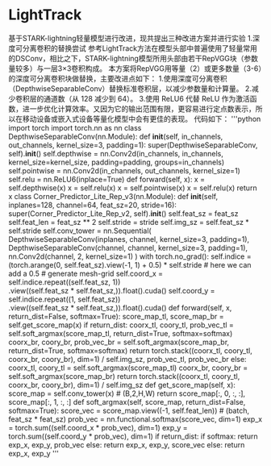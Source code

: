 # LightTrack
基于STARK-lightning轻量模型进行改进，现共提出三种改进方案并进行实验
1.深度可分离卷积的替换尝试
参考LightTrack方法在模型头部中普遍使用了轻量常用的DSConv，相比之下，STARK-lightning模型所用头部由若干RepVGG块（参数量较多）与一层3×3卷积构成。
本方案将RepVGG用等量（2）或更多数量（3-6）的深度可分离卷积块做替换，主要改进点如下：
1.使用深度可分离卷积（DepthwiseSeparableConv）替换标准卷积层，以减少参数量和计算量。
2.减少卷积层的通道数（从 128 减少到 64）。
3.使用 ReLU6 代替 ReLU 作为激活函数，进一步优化计算效率。又因为它的输出范围有限，更容易进行定点数表示，所以在移动设备或嵌入式设备等量化模型中会有更佳的表现。
代码如下：
'''python
import torch
import torch.nn as nn
class DepthwiseSeparableConv(nn.Module):
    def __init__(self, in_channels, out_channels, kernel_size=3, padding=1):
        super(DepthwiseSeparableConv, self).__init__()
        self.depthwise = nn.Conv2d(in_channels, in_channels, kernel_size=kernel_size, padding=padding, groups=in_channels)
        self.pointwise = nn.Conv2d(in_channels, out_channels, kernel_size=1)
        self.relu = nn.ReLU6(inplace=True)
    def forward(self, x):
        x = self.depthwise(x)
        x = self.relu(x)
        x = self.pointwise(x)
        x = self.relu(x)
        return x
class Corner_Predictor_Lite_Rep_v3(nn.Module):
    def __init__(self, inplanes=128, channel=64, feat_sz=20, stride=16):
        super(Corner_Predictor_Lite_Rep_v2, self).__init__()
        self.feat_sz = feat_sz
        self.feat_len = feat_sz ** 2
        self.stride = stride
        self.img_sz = self.feat_sz * self.stride
        self.conv_tower = nn.Sequential(
            DepthwiseSeparableConv(inplanes, channel, kernel_size=3, padding=1),
            DepthwiseSeparableConv(channel, channel, kernel_size=3, padding=1),
            nn.Conv2d(channel, 2, kernel_size=1)
        )
        with torch.no_grad():
            self.indice = (torch.arange(0, self.feat_sz).view(-1, 1) + 0.5) * self.stride  # here we can add a 0.5
            # generate mesh-grid
            self.coord_x = self.indice.repeat((self.feat_sz, 1)) \
                .view((self.feat_sz * self.feat_sz,)).float().cuda()
            self.coord_y = self.indice.repeat((1, self.feat_sz)) \
                .view((self.feat_sz * self.feat_sz,)).float().cuda()
    def forward(self, x, return_dist=False, softmax=True):
        score_map_tl, score_map_br = self.get_score_map(x)
        if return_dist:
            coorx_tl, coory_tl, prob_vec_tl = self.soft_argmax(score_map_tl, return_dist=True, softmax=softmax)
            coorx_br, coory_br, prob_vec_br = self.soft_argmax(score_map_br, return_dist=True, softmax=softmax)
            return torch.stack((coorx_tl, coory_tl, coorx_br, coory_br), dim=1) / self.img_sz, prob_vec_tl, prob_vec_br
        else:
            coorx_tl, coory_tl = self.soft_argmax(score_map_tl)
            coorx_br, coory_br = self.soft_argmax(score_map_br)
            return torch.stack((coorx_tl, coory_tl, coorx_br, coory_br), dim=1) / self.img_sz
    def get_score_map(self, x):
        score_map = self.conv_tower(x)  # (B,2,H,W)
        return score_map[:, 0, :, :], score_map[:, 1, :, :]
    def soft_argmax(self, score_map, return_dist=False, softmax=True):
        score_vec = score_map.view((-1, self.feat_len))  # (batch, feat_sz * feat_sz)
        prob_vec = nn.functional.softmax(score_vec, dim=1)
        exp_x = torch.sum((self.coord_x * prob_vec), dim=1)
        exp_y = torch.sum((self.coord_y * prob_vec), dim=1)
        if return_dist:
            if softmax:
                return exp_x, exp_y, prob_vec
            else:
                return exp_x, exp_y, score_vec
        else:
            return exp_x, exp_y
            '''
